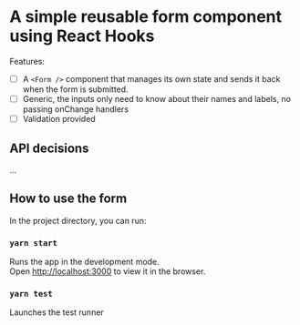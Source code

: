 # A simple reusable form component using React Hooks

Features: 
- [ ] A `<Form />` component that manages its own state and sends it back when the form is submitted.
- [ ] Generic, the inputs only need to know about their names and labels, no passing onChange handlers
- [ ] Validation provided

## API decisions

...

## How to use the form

In the project directory, you can run:

### `yarn start`

Runs the app in the development mode.<br />
Open [http://localhost:3000](http://localhost:3000) to view it in the browser.

### `yarn test`

Launches the test runner